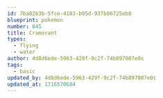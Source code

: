 ```yaml
---
id: 7ba82b3b-5fce-4183-b95d-937b06725eb8
blueprint: pokemon
number: 845
title: Cramorant
types:
  - flying
  - water
author: 4d8d6ede-5963-429f-9c2f-74b897007e0c
tags:
  - basic
updated_by: 4d8d6ede-5963-429f-9c2f-74b897007e0c
updated_at: 1716570684
---
```

